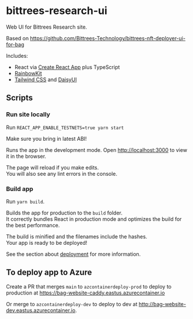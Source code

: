 # bittrees-research-ui

Web UI for Bittrees Research site.

Based on <https://github.com/Bittrees-Technology/bittrees-nft-deployer-ui-for-bag>

Includes:

- React via [Create React App](https://github.com/facebook/create-react-app) plus TypeScript
- [RainbowKit](https://www.rainbowkit.com/)
- [Tailwind CSS](https://tailwindcss.com/) and [DaisyUI](https://daisyui.com/)

## Scripts

### Run site locally

Run `REACT_APP_ENABLE_TESTNETS=true yarn start`

Make sure you bring in latest ABI!

Runs the app in the development mode.
Open [http://localhost:3000](http://localhost:3000) to view it in the browser.

The page will reload if you make edits.\
You will also see any lint errors in the console.

### Build app

Run `yarn build`.

Builds the app for production to the `build` folder.\
It correctly bundles React in production mode and optimizes the build for the best performance.

The build is minified and the filenames include the hashes.\
Your app is ready to be deployed!

See the section about [deployment](https://facebook.github.io/create-react-app/docs/deployment) for more information.

## To deploy app to Azure

Create a PR that merges `main` to `azcontainerdeploy-prod` to deploy to production at <https://bag-website-caddy.eastus.azurecontainer.io>

Or merge to `azcontainerdeploy-dev` to deploy to dev at <http://bag-website-dev.eastus.azurecontainer.io>.
